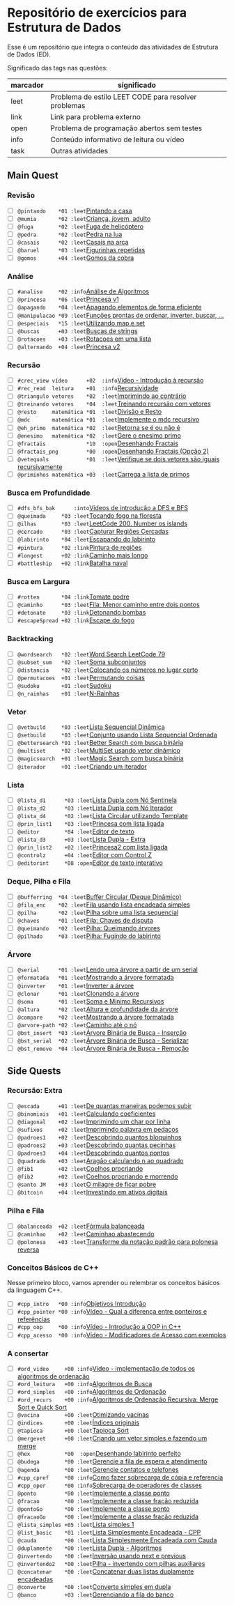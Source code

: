 # Repositório de exercícios para Estrutura de Dados

Esse é um repositório que integra o conteúdo das atividades de Estrutura de Dados (ED).

Significado das tags nas questões:

| marcador  | significado
| --------- | -----------
| leet      | Problema de estilo LEET CODE para resolver problemas
| link      | Link para problema externo
| open      | Problema de programação abertos sem testes
| info      | Conteúdo informativo de leitura ou vídeo
| task      | Outras atividades

## Main Quest

### Revisão<!-- +basic -->

- [ ] `@pintando    *01 :leet`[Pintando a casa](https://github.com/qxcodefup/arcade/blob/master/base/pintando/Readme.md)
- [ ] `@mumia       *02 :leet`[Criança, jovem, adulto](https://github.com/qxcodefup/arcade/blob/master/base/mumia/Readme.md)
- [ ] `@fuga        *02 :leet`[Fuga de helicóptero](https://github.com/qxcodefup/arcade/blob/master/base/fuga/Readme.md)
- [ ] `@pedra       *02 :leet`[Pedra na lua](https://github.com/qxcodefup/arcade/blob/master/base/pedra/Readme.md)
- [ ] `@casais      *02 :leet`[Casais na arca](https://github.com/qxcodefup/arcade/blob/master/base/casais/Readme.md)
- [ ] `@baruel      *03 :leet`[Figurinhas repetidas](https://github.com/qxcodefup/arcade/blob/master/base/baruel/Readme.md)
- [ ] `@gomos       +04 :leet`[Gomos da cobra](https://github.com/qxcodefup/arcade/blob/master/base/gomos/Readme.md)

### Análise<!-- +map_set -->

- [ ] `#analise     *02 :info`[Análise de Algoritmos](https://github.com/qxcodeed/arcade/blob/master/wiki/analise/analise.md)
- [ ] `@princesa    *06 :leet`[Princesa v1](https://github.com/qxcodeed/arcade/blob/master/base/princesa/Readme.md)
- [ ] `@apagando    *04 :leet`[Apagando elementos de forma eficiente](https://github.com/qxcodeed/arcade/blob/master/base/apagando/Readme.md)
- [ ] `@manipulacao *09 :leet`[Funções prontas de ordenar, inverter, buscar, ...](https://github.com/qxcodepoo/arcade/blob/master/base/manipulacao/Readme.md)
- [ ] `@especiais   *15 :leet`[Utilizando map e set](https://github.com/qxcodepoo/arcade/blob/master/base/especiais/Readme.md)
- [ ] `@buscas      +03 :leet`[Buscas de strings](https://github.com/qxcodeed/arcade/blob/master/base/buscas/Readme.md)
- [ ] `@rotacoes    +03 :leet`[Rotacoes em uma lista](https://github.com/qxcodeed/arcade/blob/master/base/rotacoes/Readme.md)
- [ ] `@alternando  +04 :leet`[Princesa v2](https://github.com/qxcodeed/arcade/blob/master/base/alternando/Readme.md)

### Recursão<!-- +recursion -->

- [ ] `#crec_view vídeo      +02  :info`[Vídeo - Introdução à recursão](https://youtu.be/nEohgkZkm_c?si=XIDgq6jPKlAd9gbz)
- [ ] `#rec_read  leitura    +01  :info`[Recursividade](https://github.com/qxcodeed/arcade/blob/master/wiki/recursao/recursao.md)
- [ ] `@triangulo vetores    *02  :leet`[Imprimindo ao contrário](https://github.com/qxcodeed/arcade/blob/master/base/triangulo/Readme.md)
- [ ] `@treinando vetores    *04  :leet`[Treinando recursão com vetores](https://github.com/qxcodeed/arcade/blob/master/base/treinando/Readme.md)
- [ ] `@resto     matemática *01  :leet`[Divisão e Resto](https://github.com/qxcodeed/arcade/blob/master/base/resto/Readme.md)
- [ ] `@mdc       matemática *01  :leet`[Implemente o mdc recursivo](https://github.com/qxcodeed/arcade/blob/master/base/mdc/Readme.md)
- [ ] `@eh_primo  matemática *02  :leet`[Retorna se é ou não é](https://github.com/qxcodeed/arcade/blob/master/base/eh_primo/Readme.md)
- [ ] `@enesimo   matemática *02  :leet`[Gere o enesimo primo](https://github.com/qxcodeed/arcade/blob/master/base/enesimo/Readme.md)
- [ ] `@fractais             *10  :open`[Desenhando Fractais](https://github.com/qxcodeed/arcade/blob/master/base/fractais/Readme.md)
- [ ] `@fractais_png         *00  :open`[Desenhando Fractais (Opção 2)](https://github.com/qxcodeed/arcade/blob/master/base/fractais_png/Readme.md)
- [ ] `@vetequals            *01  :leet`[Verifique se dois vetores são iguais recursivamente](https://github.com/qxcodeed/arcade/blob/master/base/vetequals/Readme.md)
- [ ] `@priminhos matemática +03  :leet`[Carrega a lista de primos](https://github.com/qxcodeed/arcade/blob/master/base/priminhos/Readme.md)

### Busca em Profundidade<!-- +dfs:4 -->

- [ ] `#dfs_bfs_bak      :into`[Vídeos de introdução a DFS e BFS](https://github.com/qxcodeed/arcade/blob/master/wiki/dfs/Readme.md)
- [ ] `@queimada     *03 :leet`[Tocando fogo na floresta](https://github.com/qxcodeed/arcade/blob/master/base/queimada/Readme.md)
- [ ] `@ilhas        *03 :leet`[LeetCode 200. Number os islands](https://github.com/qxcodeed/arcade/blob/master/base/ilhas/Readme.md)
- [ ] `@cercado      *03 :leet`[Capturar Regiões Cercadas](https://github.com/qxcodeed/arcade/blob/master/base/cercado/Readme.md)
- [ ] `@labirinto    *04 :leet`[Escapando do labirinto](https://github.com/qxcodeed/arcade/blob/master/base/labirinto/Readme.md)
- [ ] `#pintura      *02 :link`[Pintura de regiões](https://leetcode.com/problems/flood-fill/description/)
- [ ] `#longest      +02 :link`[Caminho mais longo](https://leetcode.com/problems/longest-increasing-path-in-a-matrix/description/)
- [ ] `#battleship   +02 :link`[Batalha naval](https://leetcode.com/problems/battleships-in-a-board/description/)

### Busca em Largura<!-- +bfs:4 -->

- [ ] `#rotten       *04 :link`[Tomate podre](https://leetcode.com/problems/rotting-oranges/description/)
- [ ] `@caminho      *03 :leet`[Fila: Menor caminho entre dois pontos](https://github.com/qxcodeed/arcade/blob/master/base/caminho/Readme.md)
- [ ] `#detonate     *03 :link`[Detonando bombas](https://leetcode.com/problems/detonate-the-maximum-bombs/description/)
- [ ] `#escapeSpread +02 :link`[Escape do fogo](https://leetcode.com/problems/escape-the-spreading-fire/description/)

### Backtracking<!-- +backtrack:5 -->

- [ ] `@wordsearch   *02 :leet`[Word Search LeetCode 79](https://github.com/qxcodeed/arcade/blob/master/base/wordsearch/Readme.md)
- [ ] `@subset_sum   *02 :leet`[Soma subconjuntos](https://github.com/qxcodeed/arcade/blob/master/base/subset_sum/Readme.md)
- [ ] `@distancia    *02 :leet`[Colocando os números no lugar certo](https://github.com/qxcodeed/arcade/blob/master/base/distancia/Readme.md)
- [ ] `@permutacoes  +01 :leet`[Permutando coisas](https://github.com/qxcodeed/arcade/blob/master/base/permutacoes/Readme.md)
- [ ] `@sudoku       +01 :leet`[Sudoku](https://github.com/qxcodeed/arcade/blob/master/base/sudoku/Readme.md)
- [ ] `@n_rainhas    +01 :leet`[N-Rainhas](https://github.com/qxcodeed/arcade/blob/master/base/n_rainhas/Readme.md)

### Vetor<!-- +vector:5 -->

- [ ] `@vetbuild     *03 :leet`[Lista Sequencial Dinâmica](https://github.com/qxcodeed/arcade/blob/master/base/vetbuild/Readme.md)
- [ ] `@setbuild     *03 :leet`[Conjunto usando Lista Sequencial Ordenada](https://github.com/qxcodeed/arcade/blob/master/base/setbuild/Readme.md)
- [ ] `@bettersearch *01 :leet`[Better Search com busca binária](https://github.com/qxcodeed/arcade/blob/master/base/bettersearch/Readme.md)
- [ ] `@multiset     *02 :leet`[MultiSet usando vetor dinâmico](https://github.com/qxcodeed/arcade/blob/master/base/multiset/Readme.md)
- [ ] `@magicsearch  +01 :leet`[Magic Search com busca binária](https://github.com/qxcodeed/arcade/blob/master/base/magicsearch/Readme.md)
- [ ] `@iterador     +01 :leet`[Criando um iterador](https://github.com/qxcodeed/arcade/blob/master/base/iterador/Readme.md)

### Lista<!-- +list:2 -->

- [ ] `@lista_d1      *03 :leet`[Lista Dupla com Nó Sentinela](https://github.com/qxcodeed/arcade/blob/master/base/lista_d1/Readme.md)
- [ ] `@lista_d2      *03 :leet`[Lista Dupla com Nó Iterador](https://github.com/qxcodeed/arcade/blob/master/base/lista_d2/Readme.md)
- [ ] `@lista_d4      *02 :leet`[Lista Circular utilizando Template](https://github.com/qxcodeed/arcade/blob/master/base/lista_d4/Readme.md)
- [ ] `@prin_list1    *03 :leet`[Princesa com lista ligada](https://github.com/qxcodeed/arcade/blob/master/base/prin_list1/Readme.md)
- [ ] `@editor        *04 :leet`[Editor de texto](https://github.com/qxcodeed/arcade/blob/master/base/editor/Readme.md)
- [ ] `@lista_d3      +03 :leet`[Lista Dupla - Extra](https://github.com/qxcodeed/arcade/blob/master/base/lista_d3/Readme.md)
- [ ] `@prin_list2    +02 :leet`[Princesa2 com lista ligada](https://github.com/qxcodeed/arcade/blob/master/base/prin_list2/Readme.md)
- [ ] `@controlz      +04 :leet`[Editor com Control Z](https://github.com/qxcodeed/arcade/blob/master/base/controlz/Readme.md)
- [ ] `@editorint     *08 :open`[Editor de texto interativo](https://github.com/qxcodeed/arcade/blob/master/base/editorint/Readme.md)

### Deque, Pilha e Fila<!-- +linear:4 -->

- [ ] `@bufferring  *04 :leet`[Buffer Circular (Deque Dinâmico)](https://github.com/qxcodeed/arcade/blob/master/base/bufferring/Readme.md)
- [ ] `@fila_enc    *02 :leet`[Fila usando lista encadeada simples](https://github.com/qxcodeed/arcade/blob/master/base/fila_enc/Readme.md)
- [ ] `@pilha       *02 :leet`[Pilha sobre uma lista sequencial](https://github.com/qxcodeed/arcade/blob/master/base/pilha/Readme.md)
- [ ] `@chaves      *01 :leet`[Fila: Chaves de disputa](https://github.com/qxcodeed/arcade/blob/master/base/chaves/Readme.md)
- [ ] `@queimando   *02 :leet`[Pilha: Queimando árvores](https://github.com/qxcodeed/arcade/blob/master/base/queimando/Readme.md)
- [ ] `@pilhado     *03 :leet`[Pilha: Fugindo do labirinto](https://github.com/qxcodeed/arcade/blob/master/base/pilhado/Readme.md)

### Árvore<!-- +tree:3 -->

- [ ] `@serial      *01 :leet`[Lendo uma árvore a partir de um serial](https://github.com/qxcodeed/arcade/blob/master/base/serial/Readme.md)
- [ ] `@formatada   *01 :leet`[Mostrando a árvore formatada](https://github.com/qxcodeed/arcade/blob/master/base/formatada/Readme.md)
- [ ] `@inverter    *01 :leet`[Inverter a árvore](https://github.com/qxcodeed/arcade/blob/master/base/inverter/Readme.md)
- [ ] `@clonar      *01 :leet`[Clonando a árvore](https://github.com/qxcodeed/arcade/blob/master/base/clonar/Readme.md)
- [ ] `@soma        *01 :leet`[Soma e Mínimo Recursivos](https://github.com/qxcodeed/arcade/blob/master/base/soma/Readme.md)
- [ ] `@altura      *02 :leet`[Altura e profundidade da árvore](https://github.com/qxcodeed/arcade/blob/master/base/altura/Readme.md)
- [ ] `@compare     *02 :leet`[Mostrando a árvore formatada](https://github.com/qxcodeed/arcade/blob/master/base/compare/Readme.md)
- [ ] `@arvore-path *02 :leet`[Caminho até o nó](https://github.com/qxcodeed/arcade/blob/master/base/arvore-path/Readme.md)
- [ ] `@bst_insert  *03 :leet`[Árvore Binária de Busca - Inserção](https://github.com/qxcodeed/arcade/blob/master/base/bst_insert/Readme.md)
- [ ] `@bst_serial  *02 :leet`[Árvore Binária de Busca - Serializar](https://github.com/qxcodeed/arcade/blob/master/base/bst_serial/Readme.md)
- [ ] `@bst_remove  *04 :leet`[Árvore Binária de Busca - Remoção](https://github.com/qxcodeed/arcade/blob/master/base/bst_remove/Readme.md)

## Side Quests

### Recursão: Extra<!-- +recursion -->

- [ ] `@escada      +01 :leet`[De quantas maneiras podemos subir](https://github.com/qxcodeed/arcade/blob/master/base/escada/Readme.md)
- [ ] `@binomiais   +01 :leet`[Calculando coeficientes](https://github.com/qxcodeed/arcade/blob/master/base/binomiais/Readme.md)
- [ ] `@diagonal    +02 :leet`[Imprimindo um char por linha](https://github.com/qxcodeed/arcade/blob/master/base/diagonal/Readme.md)
- [ ] `@sufixos     +02 :leet`[Imprimindo palavra em pedaços](https://github.com/qxcodeed/arcade/blob/master/base/sufixos/Readme.md)
- [ ] `@padroes1    +02 :leet`[Descobrindo quantos bloquinhos](https://github.com/qxcodeed/arcade/blob/master/base/padroes1/Readme.md)
- [ ] `@padroes2    +03 :leet`[Descobrindo quantas pecinhas](https://github.com/qxcodeed/arcade/blob/master/base/padroes2/Readme.md)
- [ ] `@padroes3    +04 :leet`[Descobrindo quantos pontos](https://github.com/qxcodeed/arcade/blob/master/base/padroes3/Readme.md)
- [ ] `@quadrado    +03 :leet`[Aragão calculando n ao quadrado](https://github.com/qxcodeed/arcade/blob/master/base/quadrado/Readme.md)
- [ ] `@fib1        +02 :leet`[Coelhos procriando](https://github.com/qxcodeed/arcade/blob/master/base/fib1/Readme.md)
- [ ] `@fib2        +02 :leet`[Coelhos procriando e morrendo](https://github.com/qxcodeed/arcade/blob/master/base/fib2/Readme.md)
- [ ] `@santo JM    +03 :leet`[O milagre de ficar pobre](https://github.com/qxcodeed/arcade/blob/master/base/santo/Readme.md)
- [ ] `@bitcoin     +04 :leet`[Investindo em ativos digitais](https://github.com/qxcodeed/arcade/blob/master/base/bitcoin/Readme.md)

### Pilha e Fila<!-- +linear -->

- [ ] `@balanceada  +02 :leet`[Fórmula balanceada](https://github.com/qxcodeed/arcade/blob/master/base/balanceada/Readme.md)
- [ ] `@caminhao    +02 :leet`[Caminhao abastecendo](https://github.com/qxcodeed/arcade/blob/master/base/caminhao/Readme.md)
- [ ] `@polonesa    +03 :leet`[Transforme da notação padrão para polonesa reversa](https://github.com/qxcodeed/arcade/blob/master/base/polonesa/Readme.md)

### Conceitos Básicos de C++ <!-- l:cpp -->

Nesse primeiro bloco, vamos aprender ou relembrar os conceitos básicos da linguagem C++.

- [ ] `#cpp_intro   *00 :info`[Objetivos Introdução](https://github.com/qxcodeed/arcade/blob/master/wiki/video_intro.md)
- [ ] `#cpp_pointer *00 :info`[Vídeo - Qual a diferença entre ponteiros e referências](https://youtu.be/uz_sTcNdguY?si=YznFcnV6sisot_Sc)
- [ ] `#cpp_oop     *00 :info`[Vídeo - Introdução a OOP in C++](https://youtu.be/w7F587dNwqA?si=2UMhfS9_DcAh-gjF)
- [ ] `#cpp_acesso  *00 :info`[Vídeo - Modificadores de Acesso com exemplos](https://youtu.be/n1RfuPbzG-M?si=kwaSjo9Ng1g4waOK)

### A consertar<!-- l:cpp -->

- [ ] `#ord_video     +00 :info`[Vídeo - implementação de todos os algoritmos de ordenação](https://youtu.be/k6nODikH_D8?si=tpbDRg139HvdzSIS)
- [ ] `#ord_leitura   +00 :info`[Algoritmos de Busca](https://github.com/qxcodeed/arcade/blob/master/wiki/busca_ordenacao/busca.md)
- [ ] `#ord_simples   +00 :info`[Algoritmos de Ordenação](https://github.com/qxcodeed/arcade/blob/master/wiki/busca_ordenacao/ordenacao.md)
- [ ] `#ord_recurs    +00 :info`[Algoritmos de Ordenação Recursiva: Merge Sort e Quick Sort](https://github.com/qxcodeed/arcade/blob/master/wiki/ordenacao_recursiva/ordenacao_rec.md)
- [ ] `@vacina        +00 :leet`[Otimizando vacinas](https://github.com/qxcodeed/arcade/blob/master/base/vacina/Readme.md)
- [ ] `@indices       +00 :leet`[Índices originais](https://github.com/qxcodeed/arcade/blob/master/base/indices/Readme.md)
- [ ] `@tapioca       +00 :leet`[Tapioca Sort](https://github.com/qxcodeed/arcade/blob/master/base/tapioca/Readme.md)
- [ ] `@mergevet      +00 :leet`[Criando um vetor simples e fazendo um merge](https://github.com/qxcodeed/arcade/blob/master/base/mergevet/Readme.md)
- [ ] `@hex           *00  :open`[Desenhando labirinto perfeito](https://github.com/qxcodeed/arcade/blob/master/base/hex/Readme.md)
- [ ] `@budega        *00 :leet`[Gerencie a fila de espera e atendimento](https://github.com/qxcodepoo/arcade/blob/master/base/budega/Readme.md)
- [ ] `@agenda        *00 :leet`[Gerencie contatos e telefones](https://github.com/qxcodepoo/arcade/blob/master/base/agenda/Readme.md)
- [ ] `#cpp_cpref     *00 :info`[Como fazer sobrecarga de cópia e referencia](https://github.com/qxcodeed/arcade/blob/master/wiki/tad/sobrecarga.md)
- [ ] `#cpp_oper      *00 :info`[Sobrecarga de operadores de classes](https://github.com/qxcodeed/arcade/blob/master/wiki/tad/sobrecarga_operadores.md)
- [ ] `@ponto         *00 :leet`[Implemente a classe ponto](https://github.com/qxcodeed/arcade/blob/master/base/ponto/Readme.md)
- [ ] `@fracao        *00 :leet`[Implemente a classe fração reduzida](https://github.com/qxcodeed/arcade/blob/master/base/fracao/Readme.md)
- [ ] `@pontoGo       *00 :leet`[Implemente a classe ponto](https://github.com/qxcodeed/arcade/blob/master/base/pontoGo/Readme.md)
- [ ] `@fracaoGo      *00 :leet`[Implemente a classe fração reduzida](https://github.com/qxcodeed/arcade/blob/master/base/fracaoGo/Readme.md)
- [ ] `@lista_simples +05 :leet`[Lista simples 1](https://github.com/qxcodeed/arcade/blob/master/base/lista_simples/Readme.md)
- [ ] `@list_basic    *01 :leet`[Lista Simplesmente Encadeada - CPP](https://github.com/qxcodeed/arcade/blob/master/base/list_basic/Readme.md)
- [ ] `@cauda         *00 :leet`[Lista Simplesmente Encadeada com Cauda](https://github.com/qxcodeed/arcade/blob/master/base/cauda/Readme.md)
- [ ] `@duplamente    *00 :leet`[Lista Dupla - Algoritmos](https://github.com/qxcodeed/arcade/blob/master/base/duplamente/Readme.md)
- [ ] `@invertendo    *00 :leet`[Inversão usando next e previous](https://github.com/qxcodeed/arcade/blob/master/base/invertendo/Readme.md)
- [ ] `@invertendo2   *00 :leet`[Pilha - invertendo com pilhas auxiliares](https://github.com/qxcodeed/arcade/blob/master/base/invertendo2/Readme.md)
- [ ] `@concatenar    *00 :leet`[Concatenar duas listas duplamente encadeadas](https://github.com/qxcodeed/arcade/blob/master/base/concatenar/Readme.md)
- [ ] `@converte      *00 :leet`[Converte simples em dupla](https://github.com/qxcodeed/arcade/blob/master/base/converte/Readme.md)
- [ ] `@banco         +03 :leet`[Gerenciando a fila do banco](https://github.com/qxcodeed/arcade/blob/master/base/banco/Readme.md)
